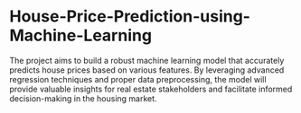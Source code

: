 # House-Price-Prediction-using-Machine-Learning
The project aims to build a robust machine learning model that accurately predicts house prices based on various features. By leveraging advanced regression techniques and proper data preprocessing, the model will provide valuable insights for real estate stakeholders and facilitate informed decision-making in the housing market.
